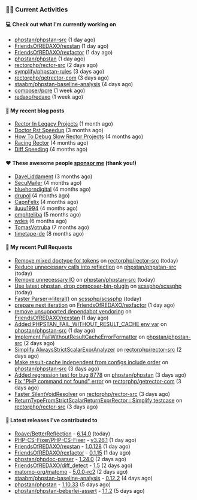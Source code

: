 ### 👨‍💻 Current Activities


#### 💻 Check out what I'm currently working on

- [phpstan/phpstan-src](https://github.com/phpstan/phpstan-src) (1 day ago)
- [FriendsOfREDAXO/rexstan](https://github.com/FriendsOfREDAXO/rexstan) (1 day ago)
- [FriendsOfREDAXO/rexfactor](https://github.com/FriendsOfREDAXO/rexfactor) (1 day ago)
- [phpstan/phpstan](https://github.com/phpstan/phpstan) (1 day ago)
- [rectorphp/rector-src](https://github.com/rectorphp/rector-src) (2 days ago)
- [symplify/phpstan-rules](https://github.com/symplify/phpstan-rules) (3 days ago)
- [rectorphp/getrector-com](https://github.com/rectorphp/getrector-com) (3 days ago)
- [staabm/phpstan-baseline-analysis](https://github.com/staabm/phpstan-baseline-analysis) (4 days ago)
- [composer/pcre](https://github.com/composer/pcre) (1 week ago)
- [redaxo/redaxo](https://github.com/redaxo/redaxo) (1 week ago)


#### 📜 My recent blog posts

- [Rector In Legacy Projects](https://staabm.github.io/2023/07/23/rector-in-legacy-projects.html) (1 month ago)
- [Doctor Rst Speedup](https://staabm.github.io/2023/05/18/doctor-rst-speedup.html) (3 months ago)
- [How To Debug Slow Rector Projects](https://staabm.github.io/2023/05/10/how-to-debug-slow-rector-projects.html) (4 months ago)
- [Racing Rector](https://staabm.github.io/2023/05/06/racing-rector.html) (4 months ago)
- [Diff Speeding](https://staabm.github.io/2023/05/01/diff-speeding.html) (4 months ago)


#### ❤️ These awesome people [sponsor me](https://github.com/sponsors/staabm) (thank you!)

- [DaveLiddament](https://github.com/DaveLiddament) (3 months ago)
- [SecuMailer](https://github.com/SecuMailer) (4 months ago)
- [bluehorndigital](https://github.com/bluehorndigital) (4 months ago)
- [drupol](https://github.com/drupol) (4 months ago)
- [CapnFelix](https://github.com/CapnFelix) (4 months ago)
- [iluuu1994](https://github.com/iluuu1994) (4 months ago)
- [omphteliba](https://github.com/omphteliba) (5 months ago)
- [wdes](https://github.com/wdes) (6 months ago)
- [TomasVotruba](https://github.com/TomasVotruba) (7 months ago)
- [timetape-de](https://github.com/timetape-de) (8 months ago)


#### 🔨 My recent Pull Requests

- [Remove mixed doctype for tokens](https://github.com/rectorphp/rector-src/pull/4944) on [rectorphp/rector-src](https://github.com/rectorphp/rector-src) (today)
- [Reduce unnecessary calls into reflection](https://github.com/phpstan/phpstan-src/pull/2614) on [phpstan/phpstan-src](https://github.com/phpstan/phpstan-src) (today)
- [Remove unnecessary IO](https://github.com/phpstan/phpstan-src/pull/2613) on [phpstan/phpstan-src](https://github.com/phpstan/phpstan-src) (today)
- [Use latest phpstan, drop composer-bin-plugin](https://github.com/scssphp/scssphp/pull/658) on [scssphp/scssphp](https://github.com/scssphp/scssphp) (today)
- [Faster Parser-&gt;literal()](https://github.com/scssphp/scssphp/pull/657) on [scssphp/scssphp](https://github.com/scssphp/scssphp) (today)
- [prepare next iteration](https://github.com/FriendsOfREDAXO/rexfactor/pull/121) on [FriendsOfREDAXO/rexfactor](https://github.com/FriendsOfREDAXO/rexfactor) (1 day ago)
- [remove unsupported dependabot vendoring](https://github.com/FriendsOfREDAXO/rexstan/pull/572) on [FriendsOfREDAXO/rexstan](https://github.com/FriendsOfREDAXO/rexstan) (1 day ago)
- [Added PHPSTAN_FAIL_WITHOUT_RESULT_CACHE env var](https://github.com/phpstan/phpstan-src/pull/2611) on [phpstan/phpstan-src](https://github.com/phpstan/phpstan-src) (1 day ago)
- [Implement FailWithoutResultCacheErrorFormatter](https://github.com/phpstan/phpstan-src/pull/2608) on [phpstan/phpstan-src](https://github.com/phpstan/phpstan-src) (2 days ago)
- [Simplify AlwaysStrictScalarExprAnalyzer](https://github.com/rectorphp/rector-src/pull/4935) on [rectorphp/rector-src](https://github.com/rectorphp/rector-src) (2 days ago)
- [Make result-cache independent from configs include order](https://github.com/phpstan/phpstan-src/pull/2606) on [phpstan/phpstan-src](https://github.com/phpstan/phpstan-src) (3 days ago)
- [Added regression test for bug 8778](https://github.com/phpstan/phpstan/pull/9857) on [phpstan/phpstan](https://github.com/phpstan/phpstan) (3 days ago)
- [Fix &#34;PHP command not found&#34; error](https://github.com/rectorphp/getrector-com/pull/1639) on [rectorphp/getrector-com](https://github.com/rectorphp/getrector-com) (3 days ago)
- [Faster SilentVoidResolver](https://github.com/rectorphp/rector-src/pull/4923) on [rectorphp/rector-src](https://github.com/rectorphp/rector-src) (3 days ago)
- [ReturnTypeFromStrictScalarReturnExprRector : Simplify testcase](https://github.com/rectorphp/rector-src/pull/4921) on [rectorphp/rector-src](https://github.com/rectorphp/rector-src) (3 days ago)


#### 🔭 Latest releases I've contributed to

- [Roave/BetterReflection](https://github.com/Roave/BetterReflection) - [6.14.0](https://github.com/Roave/BetterReflection/releases/tag/6.14.0) (today)
- [PHP-CS-Fixer/PHP-CS-Fixer](https://github.com/PHP-CS-Fixer/PHP-CS-Fixer) - [v3.26.1](https://github.com/PHP-CS-Fixer/PHP-CS-Fixer/releases/tag/v3.26.1) (1 day ago)
- [FriendsOfREDAXO/rexstan](https://github.com/FriendsOfREDAXO/rexstan) - [1.0.128](https://github.com/FriendsOfREDAXO/rexstan/releases/tag/1.0.128) (1 day ago)
- [FriendsOfREDAXO/rexfactor](https://github.com/FriendsOfREDAXO/rexfactor) - [0.1.15](https://github.com/FriendsOfREDAXO/rexfactor/releases/tag/0.1.15) (1 day ago)
- [phpstan/phpdoc-parser](https://github.com/phpstan/phpdoc-parser) - [1.24.0](https://github.com/phpstan/phpdoc-parser/releases/tag/1.24.0) (2 days ago)
- [FriendsOfREDAXO/diff_detect](https://github.com/FriendsOfREDAXO/diff_detect) - [1.5](https://github.com/FriendsOfREDAXO/diff_detect/releases/tag/1.5) (2 days ago)
- [matomo-org/matomo](https://github.com/matomo-org/matomo) - [5.0.0-rc2](https://github.com/matomo-org/matomo/releases/tag/5.0.0-rc2) (2 days ago)
- [staabm/phpstan-baseline-analysis](https://github.com/staabm/phpstan-baseline-analysis) - [0.12.2](https://github.com/staabm/phpstan-baseline-analysis/releases/tag/0.12.2) (4 days ago)
- [phpstan/phpstan](https://github.com/phpstan/phpstan) - [1.10.33](https://github.com/phpstan/phpstan/releases/tag/1.10.33) (5 days ago)
- [phpstan/phpstan-beberlei-assert](https://github.com/phpstan/phpstan-beberlei-assert) - [1.1.2](https://github.com/phpstan/phpstan-beberlei-assert/releases/tag/1.1.2) (5 days ago)
